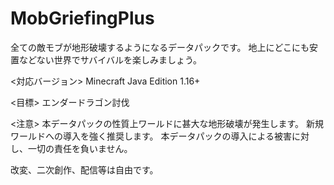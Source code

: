 ﻿
# MobGriefingPlus

全ての敵モブが地形破壊するようになるデータパックです。
地上にどこにも安置などない世界でサバイバルを楽しみましょう。

<対応バージョン>
Minecraft Java Edition 1.16+

<目標>
エンダードラゴン討伐

<注意>
本データパックの性質上ワールドに甚大な地形破壊が発生します。
新規ワールドへの導入を強く推奨します。
本データパックの導入による被害に対し、一切の責任を負いません。

改変、二次創作、配信等は自由です。
